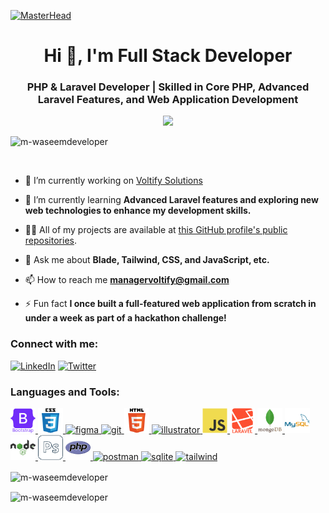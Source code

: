 [![MasterHead](https://www.cdmi.in/courses@2x/web-developments.webp)](https://rishavchanda.io)

<h1 align="center">Hi 👋, I'm Full Stack Developer</h1>
<h3 align="center">PHP & Laravel Developer | Skilled in Core PHP, Advanced Laravel Features, and Web Application Development</h3>

 <p align="center"> <img src="https://media4.giphy.com/media/v1.Y2lkPTc5MGI3NjExYWFrd24wdHNnc2t3eHh1eXR2c3Vpc2VwaHYwYnM4ejN3Y2k5eHNjayZlcD12MV9pbnRlcm5hbF9naWZfYnlfaWQmY3Q9Zw/qgQUggAC3Pfv687qPC/giphy.gif" /> </p>

<p align="left"> <img src="https://komarev.com/ghpvc/?username=m-waseemdeveloper&label=Profile%20views&color=0e75b6&style=flat" alt="m-waseemdeveloper" /> </p>

<p align="left"> <a href="https://twitter.com/" target="blank"><img src="https://img.shields.io/twitter/follow/?logo=twitter&style=for-the-badge" alt="" /></a> </p>

- 🔭 I’m currently working on [Voltify Solutions](https://voltifysolutions.com)

- 🌱 I’m currently learning **Advanced Laravel features and exploring new web technologies to enhance my development skills.**

- 👨‍💻 All of my projects are available at [this GitHub profile's public repositories](https://github.com/M-waseemdeveloper?tab=repositories).

- 💬 Ask me about **Blade, Tailwind, CSS, and JavaScript, etc.**

- 📫 How to reach me **managervoltify@gmail.com**

- ⚡ Fun fact **I once built a full-featured web application from scratch in under a week as part of a hackathon challenge!**

<h3 align="left">Connect with me:</h3>
<p align="left">
  <a href="https://www.linkedin.com/in/ahmad-saleem" target="_blank"><img src="https://img.shields.io/badge/LinkedIn-Connect-blue" alt="LinkedIn" /></a>
  <a href="https://twitter.com/yourusername" target="_blank"><img src="https://img.shields.io/twitter/follow/?logo=twitter&style=for-the-badge" alt="Twitter" /></a>
</p>

<h3 align="left">Languages and Tools:</h3>
<p align="left">
  <a href="https://getbootstrap.com" target="_blank" rel="noreferrer"> <img src="https://raw.githubusercontent.com/devicons/devicon/master/icons/bootstrap/bootstrap-plain-wordmark.svg" alt="bootstrap" width="40" height="40"/> </a>
  <a href="https://www.w3schools.com/css/" target="_blank" rel="noreferrer"> <img src="https://raw.githubusercontent.com/devicons/devicon/master/icons/css3/css3-original-wordmark.svg" alt="css3" width="40" height="40"/> </a>
  <a href="https://www.figma.com/" target="_blank" rel="noreferrer"> <img src="https://www.vectorlogo.zone/logos/figma/figma-icon.svg" alt="figma" width="40" height="40"/> </a>
  <a href="https://git-scm.com/" target="_blank" rel="noreferrer"> <img src="https://www.vectorlogo.zone/logos/git-scm/git-scm-icon.svg" alt="git" width="40" height="40"/> </a>
  <a href="https://www.w3.org/html/" target="_blank" rel="noreferrer"> <img src="https://raw.githubusercontent.com/devicons/devicon/master/icons/html5/html5-original-wordmark.svg" alt="html5" width="40" height="40"/> </a>
  <a href="https://www.adobe.com/in/products/illustrator.html" target="_blank" rel="noreferrer"> <img src="https://www.vectorlogo.zone/logos/adobe_illustrator/adobe_illustrator-icon.svg" alt="illustrator" width="40" height="40"/> </a>
  <a href="https://developer.mozilla.org/en-US/docs/Web/JavaScript" target="_blank" rel="noreferrer"> <img src="https://raw.githubusercontent.com/devicons/devicon/master/icons/javascript/javascript-original.svg" alt="javascript" width="40" height="40"/> </a>
  <a href="https://laravel.com/" target="_blank" rel="noreferrer"> <img src="https://raw.githubusercontent.com/devicons/devicon/master/icons/laravel/laravel-plain-wordmark.svg" alt="laravel" width="40" height="40"/> </a>
  <a href="https://www.mongodb.com/" target="_blank" rel="noreferrer"> <img src="https://raw.githubusercontent.com/devicons/devicon/master/icons/mongodb/mongodb-original-wordmark.svg" alt="mongodb" width="40" height="40"/> </a>
  <a href="https://www.mysql.com/" target="_blank" rel="noreferrer"> <img src="https://raw.githubusercontent.com/devicons/devicon/master/icons/mysql/mysql-original-wordmark.svg" alt="mysql" width="40" height="40"/> </a>
  <a href="https://nodejs.org" target="_blank" rel="noreferrer"> <img src="https://raw.githubusercontent.com/devicons/devicon/master/icons/nodejs/nodejs-original-wordmark.svg" alt="nodejs" width="40" height="40"/> </a>
  <a href="https://www.photoshop.com/en" target="_blank" rel="noreferrer"> <img src="https://raw.githubusercontent.com/devicons/devicon/master/icons/photoshop/photoshop-line.svg" alt="photoshop" width="40" height="40"/> </a>
  <a href="https://www.php.net" target="_blank" rel="noreferrer"> <img src="https://raw.githubusercontent.com/devicons/devicon/master/icons/php/php-original.svg" alt="php" width="40" height="40"/> </a>
  <a href="https://postman.com" target="_blank" rel="noreferrer"> <img src="https://www.vectorlogo.zone/logos/getpostman/getpostman-icon.svg" alt="postman" width="40" height="40"/> </a>
  <a href="https://www.sqlite.org/" target="_blank" rel="noreferrer"> <img src="https://www.vectorlogo.zone/logos/sqlite/sqlite-icon.svg" alt="sqlite" width="40" height="40"/> </a>
  <a href="https://tailwindcss.com/" target="_blank" rel="noreferrer"> <img src="https://www.vectorlogo.zone/logos/tailwindcss/tailwindcss-icon.svg" alt="tailwind" width="40" height="40"/> </a>
</p>

<p><img align="center" src="https://github-readme-stats.vercel.app/api/top-langs?username=m-waseemdeveloper&show_icons=true&locale=en&layout=compact" alt="m-waseemdeveloper" /></p>

<p><img align="center" src="https://github-readme-streak-stats.herokuapp.com/?user=m-waseemdeveloper&" alt="m-waseemdeveloper" /></p>
